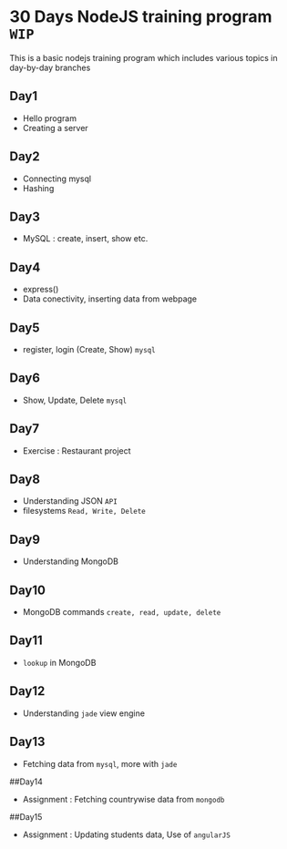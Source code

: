 # 30 Days NodeJS training program ```WIP```

This is a basic nodejs training program which includes various topics in day-by-day branches

## Day1
* Hello program
* Creating a server

## Day2
* Connecting mysql
* Hashing

## Day3
* MySQL : create, insert, show etc.

## Day4
* express()
* Data conectivity, inserting data from webpage

## Day5
* register, login (Create, Show) ```mysql```

## Day6
* Show, Update, Delete ```mysql```

## Day7
* Exercise : Restaurant project

## Day8
* Understanding JSON ```API```
* filesystems ```Read, Write, Delete```

## Day9
* Understanding MongoDB

## Day10
* MongoDB commands ```create, read, update, delete```

## Day11
* ```lookup``` in MongoDB

## Day12
* Understanding ```jade``` view engine

## Day13
* Fetching data from ```mysql```, more with ```jade```

##Day14
* Assignment : Fetching countrywise data from ```mongodb```

##Day15
* Assignment : Updating students data, Use of ```angularJS```

